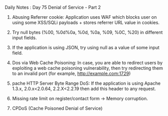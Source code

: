 Daily Notes : Day 75
Denial of Service - Part 2

1. Abusing Referrer cookie: Application uses WAF which blocks user on using some XSS/SQLi payloads + stores referrer URL value in cookies.

2. Try null bytes (%00, %0d%0a, %0d, %0a, %09, %0C, %20) in different input fields.

3. If the application is using JSON, try using null as a value of some input field.

4. Dos via Web Cache Poisoning: In case, you are able to redirect users by exploiting a web cache poisoning vulnerability, then try redirecting them to an invalid port (for example, http://example.com:1729)

5. pache HTTP Server Byte Range DoS: If the application is using Apache 1.3.x, 2.0.x<2.0.64, 2.2.X<2.2.19 then add this header to any request.

6. Missing rate limit on register/contact form → Memory corruption.

7. CPDoS (Cache Poisoned Denial of Service)